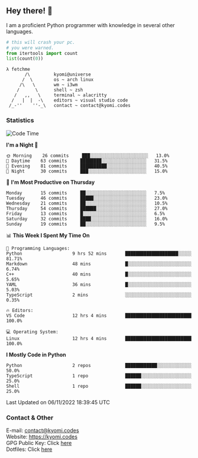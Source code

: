 ## Hey there! 👋
I am a proficient Python programmer with knowledge in several other languages.

```py
# this will crash your pc.
# you were warned.
from itertools import count
list(count(0))
```

```
λ fetchme
       /\         kyomi@universe
      /  \        os ~ arch linux
     /\   \       wm ~ i3wm
    /      \      shell ~ zsh
   /   ,,   \     terminal ~ alacritty
  /   |  |  -\    editors ~ visual studio code
 /_-''    ''-_\   contact ~ contact@kyomi.codes
```

### Statistics
<!--START_SECTION:waka-->
![Code Time](http://img.shields.io/badge/Code%20Time-11%20hrs%208%20mins-blue)

**I'm a Night 🦉** 

```text
🌞 Morning    26 commits     ███░░░░░░░░░░░░░░░░░░░░░░   13.0% 
🌆 Daytime    63 commits     ████████░░░░░░░░░░░░░░░░░   31.5% 
🌃 Evening    81 commits     ██████████░░░░░░░░░░░░░░░   40.5% 
🌙 Night      30 commits     ███░░░░░░░░░░░░░░░░░░░░░░   15.0%

```
📅 **I'm Most Productive on Thursday** 

```text
Monday       15 commits     ██░░░░░░░░░░░░░░░░░░░░░░░   7.5% 
Tuesday      46 commits     █████░░░░░░░░░░░░░░░░░░░░   23.0% 
Wednesday    21 commits     ██░░░░░░░░░░░░░░░░░░░░░░░   10.5% 
Thursday     54 commits     ██████░░░░░░░░░░░░░░░░░░░   27.0% 
Friday       13 commits     █░░░░░░░░░░░░░░░░░░░░░░░░   6.5% 
Saturday     32 commits     ████░░░░░░░░░░░░░░░░░░░░░   16.0% 
Sunday       19 commits     ██░░░░░░░░░░░░░░░░░░░░░░░   9.5%

```


📊 **This Week I Spent My Time On** 

```text
💬 Programming Languages: 
Python                   9 hrs 52 mins       ████████████████████░░░░░   81.71% 
Markdown                 48 mins             █░░░░░░░░░░░░░░░░░░░░░░░░   6.74% 
C++                      40 mins             █░░░░░░░░░░░░░░░░░░░░░░░░   5.65% 
YAML                     36 mins             █░░░░░░░░░░░░░░░░░░░░░░░░   5.03% 
TypeScript               2 mins              ░░░░░░░░░░░░░░░░░░░░░░░░░   0.35%

🔥 Editors: 
VS Code                  12 hrs 4 mins       █████████████████████████   100.0%

💻 Operating System: 
Linux                    12 hrs 4 mins       █████████████████████████   100.0%

```

**I Mostly Code in Python** 

```text
Python                   2 repos             ████████████░░░░░░░░░░░░░   50.0% 
TypeScript               1 repo              ██████░░░░░░░░░░░░░░░░░░░   25.0% 
Shell                    1 repo              ██████░░░░░░░░░░░░░░░░░░░   25.0%

```



 Last Updated on 06/11/2022 18:39:45 UTC
<!--END_SECTION:waka-->

### Contact & Other
E-mail: contact@kyomi.codes<br>
Website: https://kyomi.codes<br>
GPG Public Key: Click [here](https://github.com/bitterteriyaki.gpg)<br>
Dotfiles: Click [here](https://github.com/bitterteriyaki/dotfiles)
